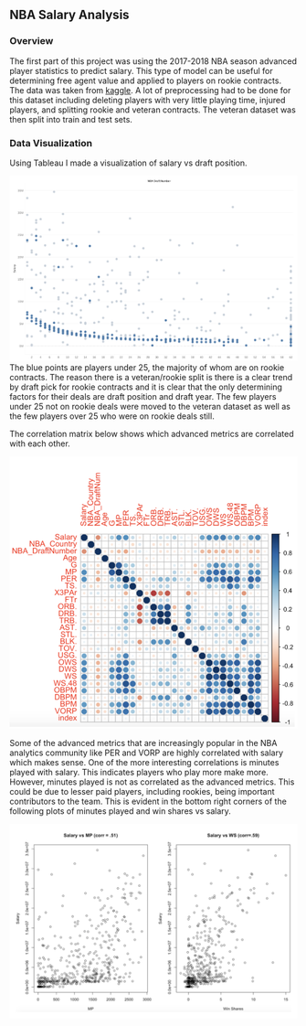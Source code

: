 ## NBA Salary Analysis

### Overview
The first part of this project was using the 2017-2018 NBA season advanced player statistics to predict salary.  This type of model can be useful for determining free agent value and applied to players on rookie contracts.  The data was taken from [kaggle](https://www.kaggle.com/aishjun/nba-salaries-prediction-in-20172018-season).  A lot of preprocessing had to be done for this dataset including deleting players with very little playing time, injured players, and splitting rookie and veteran contracts.  The veteran dataset was then split into train and test sets.

### Data Visualization
Using Tableau I made a visualization of salary vs draft position.  

![visual](./draft_position_vs_salary.png)  
The blue points are players under 25, the majority of whom are on rookie contracts.  The reason there is a veteran/rookie split is there is a clear trend by draft pick for rookie contracts and it is clear that the only determining factors for their deals are draft position and draft year.  The few players under 25 not on rookie deals were moved to the veteran dataset as well as the few players over 25 who were on rookie deals still.

The correlation matrix below shows which advanced metrics are correlated with each other.  

![matrix](./salary_correlation.png)  

Some of the advanced metrics that are increasingly popular in the NBA analytics community like PER and VORP are highly correlated with salary which makes sense.  One of the more interesting correlations is minutes played with salary.  This indicates players who play more make more.  However, minutes played is not as correlated as the advanced metrics.  This could be due to lesser paid players, including rookies, being important contributors to the team.  This is evident in the bottom right corners of the following plots of minutes played and win shares vs salary.

![mp+ws](./ws_vs_mp.png)  


